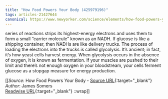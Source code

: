 ```yaml
---
title: "How Food Powers Your Body (425979196)"
tags: articles-21427644
canonical: https://www.newyorker.com/science/elements/how-food-powers-your-body-metabolism-calories
---
```


series of reactions strips its highest-energy electrons and uses them to form a small “carrier molecule” known as an NADH. If glucose is like a shipping container, then NADHs are like delivery trucks. The process of loading the electrons into the trucks is called glycolysis. It’s ancient; in fact, it’s how yeast cells harvest energy. When glycolysis occurs in the absence of oxygen, it is known as fermentation. If your muscles are pushed to their limit and there’s not enough oxygen in your bloodstream, your cells ferment glucose as a stopgap measure for energy production.


[[_Source_: How Food Powers Your Body - [Source URL](https://www.newyorker.com/science/elements/how-food-powers-your-body-metabolism-calories){:target="_blank"}<br>
_Author_: James Somers<br>
[Readwise URL](https://readwise.io/open/425979196){:target="_blank"}
::wrap]]